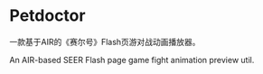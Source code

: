 # Petdoctor
一款基于AIR的《赛尔号》Flash页游对战动画播放器。

An AIR-based SEER Flash page game fight animation preview util.
